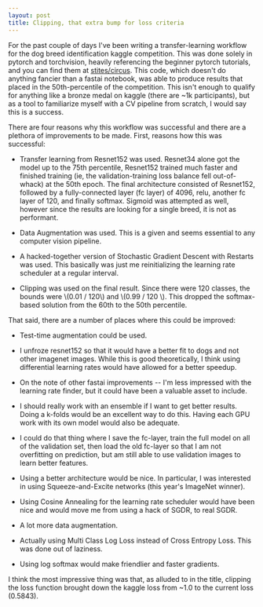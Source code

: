 ```yaml
---
layout: post
title: Clipping, that extra bump for loss criteria
---
```


For the past couple of days I've been writing a transfer-learning workflow for the dog breed identification kaggle competition. This was done solely in pytorch and torchvision, heavily referencing the beginner pytorch tutorials, and you can find them at [stites/circus](https://github.com/stites/circus/blob/master/notebooks/dog-breeds.ipynb). This code, which doesn't do anything fancier than a fastai notebook, was able to produce results that placed in the 50th-percentile of the competition. This isn't enough to qualify for anything like a bronze medal on kaggle (there are ~1k participants), but as a tool to familiarize myself with a CV pipeline from scratch, I would say this is a success.

There are four reasons why this workflow was successful and there are a plethora of improvements to be made. First, reasons how this was successful:

- Transfer learning from Resnet152 was used. Resnet34 alone got the model up to the 75th percentile, Resnet152 trained much faster and finished training (ie, the validation-training loss balance fell out-of-whack) at the 50th epoch. The final architecture consisted of Resnet152, followed by a fully-connected layer (fc layer) of 4096, relu, another fc layer of 120, and finally softmax. Sigmoid was attempted as well, however since the results are looking for a single breed, it is not as performant.

- Data Augmentation was used. This is a given and seems essential to any computer vision pipeline.

- A hacked-together version of Stochastic Gradient Descent with Restarts was used. This basically was just me reinitializing the learning rate scheduler at a regular interval.

- Clipping was used on the final result. Since there were 120 classes, the bounds were \\(0.01 / 120\\) and \\(0.99 / 120 \\). This dropped the softmax-based solution from the 60th to the 50th percentile.

That said, there are a number of places where this could be improved:

- Test-time augmentation could be used.

- I unfroze resnet152 so that it would have a better fit to dogs and not other imagenet images. While this is good theoretically, I think using differential learning rates would have allowed for a better speedup.

- On the note of other fastai improvements -- I'm less impressed with the learning rate finder, but it could have been a valuable asset to include.

- I should really work with an ensemble if I want to get better results. Doing a k-folds would be an excellent way to do this. Having each GPU work with its own model would also be adequate.

- I could do that thing where I save the fc-layer, train the full model on all of the validation set, then load the old fc-layer so that I am not overfitting on prediction, but am still able to use validation images to learn better features.

- Using a better architecture would be nice. In particular, I was interested in using Squeeze-and-Excite networks (this year's ImageNet winner).

- Using Cosine Annealing for the learning rate scheduler would have been nice and would move me from using a hack of SGDR, to real SGDR.

- A lot more data augmentation.

- Actually using Multi Class Log Loss instead of Cross Entropy Loss. This was done out of laziness.

- Using log softmax would make friendlier and faster gradients.

I think the most impressive thing was that, as alluded to in the title, clipping the loss function brought down the kaggle loss from ~1.0 to the current loss (0.5843).
